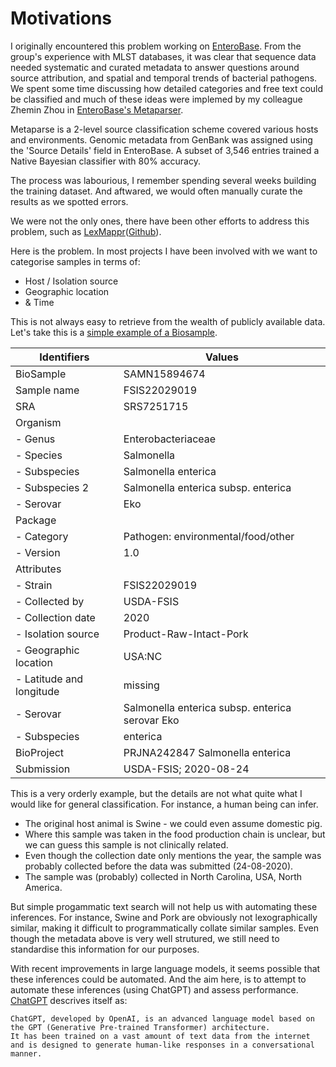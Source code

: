 # Motivations 
I originally encountered this problem working on [EnteroBase](https://enterobase.warwick.ac.uk/). 
From the group's experience with MLST databases, it was clear that sequence data needed systematic 
and curated metadata to answer questions around source attribution, and spatial and temporal trends
of bacterial pathogens. We spent some time discussing how detailed categories and free text could be 
classified and much of these ideas were implemed by my colleague Zhemin Zhou in [EnteroBase's Metaparser](/doc/metaparser.md). 

Metaparse is a 2-level source classification scheme covered various hosts and environments. Genomic metadata 
from GenBank was assigned using the 'Source Details' field in EnteroBase. A subset of 3,546 entries trained 
a Native Bayesian classifier with 80% accuracy.

The process was labourious, I remember spending several weeks building the training dataset. And aftwared, 
we would often manually curate the results as we spotted errors.

We were not the only ones, there have been other efforts to address this problem, such as [LexMappr](https://www.cineca-project.eu/blog-all/lexmapr-a-rule-based-text-mining-tool-for-ontology-term-mapping-and-classification)([Github](https://github.com/Public-Health-Bioinformatics/LexMapr)).

Here is the problem. In most projects I have been involved with we want to categorise samples in terms of:

* Host / Isolation source
* Geographic location
* & Time

This is not always easy to retrieve from the wealth of publicly available data. 
Let's take this is a [simple example of a Biosample](https://www.ncbi.nlm.nih.gov/biosample/SAMN15894674). 

| Identifiers    |  Values                            |
|----------------|------------------------------------|
| BioSample      | SAMN15894674                       |
| Sample name    | FSIS22029019                       |
| SRA            | SRS7251715                         |
| Organism       |                                    |
| - Genus        | Enterobacteriaceae                  |
| - Species      | Salmonella                         |
| - Subspecies   | Salmonella enterica                |
| - Subspecies 2 | Salmonella enterica subsp. enterica |
| - Serovar      | Eko                                |
| Package        |                                    |
| - Category     | Pathogen: environmental/food/other |
| - Version      | 1.0                                |
| Attributes     |                                    |
| - Strain       | FSIS22029019                       |
| - Collected by | USDA-FSIS                          |
| - Collection date | 2020                           |
| - Isolation source | Product-Raw-Intact-Pork         |
| - Geographic location | USA:NC                    |
| - Latitude and longitude | missing                |
| - Serovar      | Salmonella enterica subsp. enterica serovar Eko |
| - Subspecies   | enterica                           |
| BioProject     | PRJNA242847 Salmonella enterica    |
| Submission     | USDA-FSIS; 2020-08-24              |

This is a very orderly example, but the details are not what quite what I would like for general classification.
For instance, a human being can infer. 

* The original host animal is Swine - we could even assume domestic pig. 
* Where this sample was taken in the food production chain is unclear, but we can guess this sample is not clinically related. 
* Even though the collection date only mentions the year, the sample was probably collected before the data was submitted (24-08-2020).
* The sample was (probably) collected in North Carolina, USA, North America. 

But simple progammatic text search will not help us with automating these inferences. For instance, Swine and Pork are obviously 
not lexographically similar, making it difficult to programmatically collate similar samples. Even though the metadata above is 
very well strutured, we still need to standardise this information for our purposes. 

With recent improvements in large language models, it seems possible that these inferences could be automated. And the aim here, is
to attempt to automate these inferences (using ChatGPT) and assess performance. [ChatGPT](https://chat.openai.com/) descrives itself as:

```
ChatGPT, developed by OpenAI, is an advanced language model based on the GPT (Generative Pre-trained Transformer) architecture. 
It has been trained on a vast amount of text data from the internet and is designed to generate human-like responses in a conversational manner. 
```